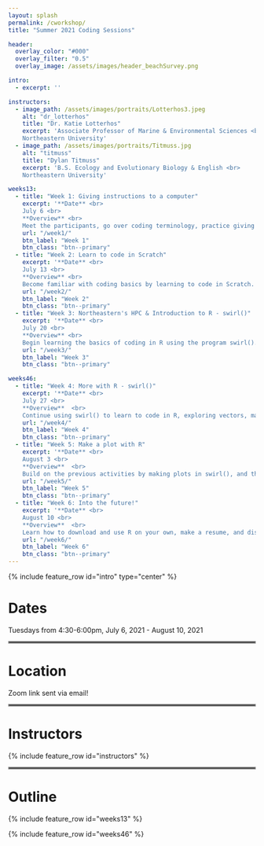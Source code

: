 ```yaml
---
layout: splash
permalink: /cworkshop/
title: "Summer 2021 Coding Sessions"

header:
  overlay_color: "#000"
  overlay_filter: "0.5"
  overlay_image: /assets/images/header_beachSurvey.png

intro: 
  - excerpt: ''

instructors:
  - image_path: /assets/images/portraits/Lotterhos3.jpeg
    alt: "dr_lotterhos"
    title: "Dr. Katie Lotterhos"
    excerpt: 'Associate Professor of Marine & Environmental Sciences <br>
    Northeastern University'
  - image_path: /assets/images/portraits/Titmuss.jpg
    alt: "titmuss"
    title: "Dylan Titmuss"
    excerpt: 'B.S. Ecology and Evolutionary Biology & English <br>
    Northeastern University'

weeks13:
  - title: "Week 1: Giving instructions to a computer"
    excerpt: '**Date** <br>
    July 6 <br>
    **Overview** <br>
    Meet the participants, go over coding terminology, practice giving explicit instructions, and try paired coding.'
    url: "/week1/"
    btn_label: "Week 1"
    btn_class: "btn--primary"
  - title: "Week 2: Learn to code in Scratch"
    excerpt: '**Date** <br>
    July 13 <br>
    **Overview** <br>
    Become familiar with coding basics by learning to code in Scratch.'
    url: "/week2/"
    btn_label: "Week 2"
    btn_class: "btn--primary"
  - title: "Week 3: Northeastern's HPC & Introduction to R - swirl()"
    excerpt: '**Date** <br>
    July 20 <br>
    **Overview** <br>
    Begin learning the basics of coding in R using the program swirl().'
    url: "/week3/"
    btn_label: "Week 3"
    btn_class: "btn--primary"

weeks46:
  - title: "Week 4: More with R - swirl()"
    excerpt: '**Date** <br>
    July 27 <br>
    **Overview**  <br>
    Continue using swirl() to learn to code in R, exploring vectors, matrices, and dataframes.'
    url: "/week4/"
    btn_label: "Week 4"
    btn_class: "btn--primary"
  - title: "Week 5: Make a plot with R"
    excerpt: '**Date** <br>
    August 3 <br>
    **Overview**  <br>
    Build on the previous activities by making plots in swirl(), and then create a plot using external data.'
    url: "/week5/"
    btn_label: "Week 5"
    btn_class: "btn--primary"
  - title: "Week 6: Into the future!"
    excerpt: '**Date** <br>
    August 10 <br>
    **Overview**  <br>
    Learn how to download and use R on your own, make a resume, and discuss career opportunities involving data science and coding.'
    url: "/week6/"
    btn_label: "Week 6"
    btn_class: "btn--primary"
---
```


{% include feature_row id="intro" type="center" %}

# Dates
Tuesdays from 4:30-6:00pm, July 6, 2021 - August 10, 2021

<hr style="border:2px solid gray">

# Location
Zoom link sent via email!

<hr style="border:2px solid gray">

# Instructors
{% include feature_row id="instructors" %}

<hr style="border:2px solid gray">

# Outline
{% include feature_row id="weeks13" %}

{% include feature_row id="weeks46" %}
